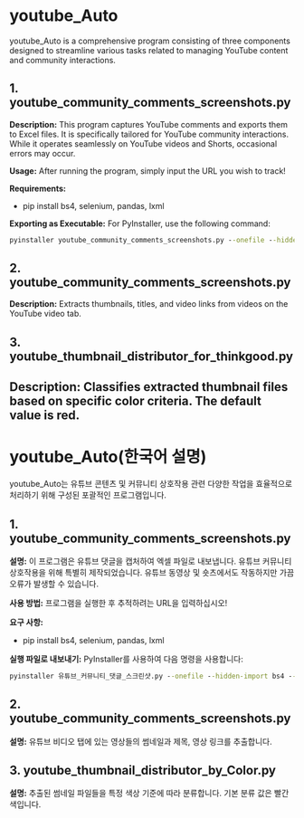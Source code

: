 # youtube_Auto

youtube_Auto is a comprehensive program consisting of three components designed to streamline various tasks related to managing YouTube content and community interactions.

## 1. youtube_community_comments_screenshots.py

**Description:**
This program captures YouTube comments and exports them to Excel files. It is specifically tailored for YouTube community interactions. While it operates seamlessly on YouTube videos and Shorts, occasional errors may occur.

**Usage:**
After running the program, simply input the URL you wish to track!

**Requirements:**
- pip install bs4, selenium, pandas, lxml

**Exporting as Executable:**
For PyInstaller, use the following command:
```cmd
pyinstaller youtube_community_comments_screenshots.py --onefile --hidden-import bs4 --hidden-import selenium --hidden-import time --hidden-import subprocess --hidden-import pandas --hidden-import os --hidden-import re --hidden-import datetime --hidden-import lxml
```

## 2. youtube_community_comments_screenshots.py
**Description:**
Extracts thumbnails, titles, and video links from videos on the YouTube video tab.

## 3. youtube_thumbnail_distributor_for_thinkgood.py
**Description:**
Classifies extracted thumbnail files based on specific color criteria. The default value is red.
---
# youtube_Auto(한국어 설명)

youtube_Auto는 유튜브 콘텐츠 및 커뮤니티 상호작용 관련 다양한 작업을 효율적으로 처리하기 위해 구성된 포괄적인 프로그램입니다.

## 1. youtube_community_comments_screenshots.py

**설명:**
이 프로그램은 유튜브 댓글을 캡처하여 엑셀 파일로 내보냅니다. 유튜브 커뮤니티 상호작용을 위해 특별히 제작되었습니다. 유튜브 동영상 및 숏츠에서도 작동하지만 가끔 오류가 발생할 수 있습니다.

**사용 방법:**
프로그램을 실행한 후 추적하려는 URL을 입력하십시오!

**요구 사항:**
- pip install bs4, selenium, pandas, lxml

**실행 파일로 내보내기:**
PyInstaller를 사용하여 다음 명령을 사용합니다:
```cmd
pyinstaller 유튜브_커뮤니티_댓글_스크린샷.py --onefile --hidden-import bs4 --hidden-import selenium --hidden-import time --hidden-import subprocess --hidden-import pandas --hidden-import os --hidden-import re --hidden-import datetime --hidden-import lxml
```

## 2. youtube_community_comments_screenshots.py
**설명:**
유튜브 비디오 탭에 있는 영상들의 썸네일과 제목, 영상 링크를 추출합니다.

## 3. youtube_thumbnail_distributor_by_Color.py
**설명:**
추출된 썸네일 파일들을 특정 색상 기준에 따라 분류합니다. 기본 분류 값은 빨간색입니다. 


